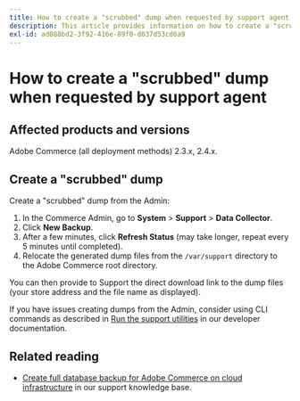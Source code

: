 ```yaml
---
title: How to create a "scrubbed" dump when requested by support agent
description: This article provides information on how to create a "scrubbed" dump (backup) of your database and code from the Adobe Commerce Admin when requested to provide one by an Adobe Commerce support agent. This dump excludes your media files to speed up the process and to result in a much smaller file. All sensitive data is hashed when making the database backup.
exl-id: ad088bd2-3f92-416e-89f0-d037d53cd6a9
---
```

# How to create a "scrubbed" dump when requested by support agent


## Affected products and versions

Adobe Commerce (all deployment methods) 2.3.x, 2.4.x.

## Create a "scrubbed" dump

Create a "scrubbed" dump from the Admin:

1. In the Commerce Admin, go to **System** > **Support** > **Data Collector**.
1. Click **New Backup**.
1. After a few minutes, click **Refresh Status** (may take longer, repeat every 5 minutes until completed).
1. Relocate the generated dump files from the `/var/support` directory to the Adobe Commerce root directory.

You can then provide to Support the direct download link to the dump files (your store address and the file name as displayed).

If you have issues creating dumps from the Admin, consider using CLI commands as described in [Run the support utilities](https://experienceleague.adobe.com/en/docs/commerce-operations/configuration-guide/cli/run-support-utilities) in our developer documentation.

## Related reading

* [Create full database backup for Adobe Commerce on cloud infrastructure](/help/how-to/general/create-database-dump-on-cloud.md) in our support knowledge base.

